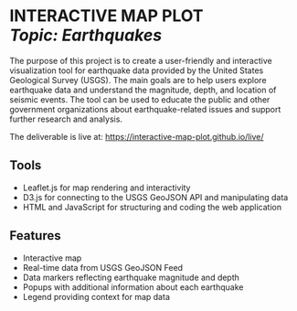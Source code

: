 <h1 align="left"> INTERACTIVE MAP PLOT<br><i>Topic: Earthquakes</i> </h1> 

The purpose of this project is to create a user-friendly and interactive visualization tool for earthquake data provided by the United States Geological Survey (USGS). The main goals are to help users explore earthquake data and understand the magnitude, depth, and location of seismic events. The tool can be used to educate the public and other government organizations about earthquake-related issues and support further research and analysis.

The deliverable is live at: https://interactive-map-plot.github.io/live/

## Tools
- Leaflet.js for map rendering and interactivity
- D3.js for connecting to the USGS GeoJSON API and manipulating data
- HTML and JavaScript for structuring and coding the web application

## Features
- Interactive map 
- Real-time data from USGS GeoJSON Feed
- Data markers reflecting earthquake magnitude and depth
- Popups with additional information about each earthquake
- Legend providing context for map data
